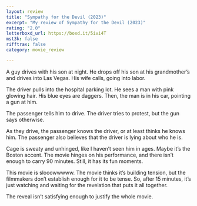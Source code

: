 ```yaml
---
layout: review
title: "Sympathy for the Devil (2023)"
excerpt: "My review of Sympathy for the Devil (2023)"
rating: "2.0"
letterboxd_url: https://boxd.it/5ivi4T
mst3k: false
rifftrax: false
category: movie_review

---
```


A guy drives with his son at night. He drops off his son at his grandmother’s and drives into Las Vegas. His wife calls, going into labor.

The driver pulls into the hospital parking lot. He sees a man with pink glowing hair. His blue eyes are daggers. Then, the man is in his car, pointing a gun at him.

The passenger tells him to drive. The driver tries to protest, but the gun says otherwise.

As they drive, the passenger knows the driver, or at least thinks he knows him. The passenger also believes that the driver is lying about who he is.

Cage is sweaty and unhinged, like I haven’t seen him in ages. Maybe it’s the Boston accent. The movie hinges on his performance, and there isn’t enough to carry 90 minutes. Still, it has its fun moments.

This movie is slooowwwww. The movie thinks it’s building tension, but the filmmakers don’t establish enough for it to be tense. So, after 15 minutes, it’s just watching and waiting for the revelation that puts it all together.

The reveal isn’t satisfying enough to justify the whole movie.